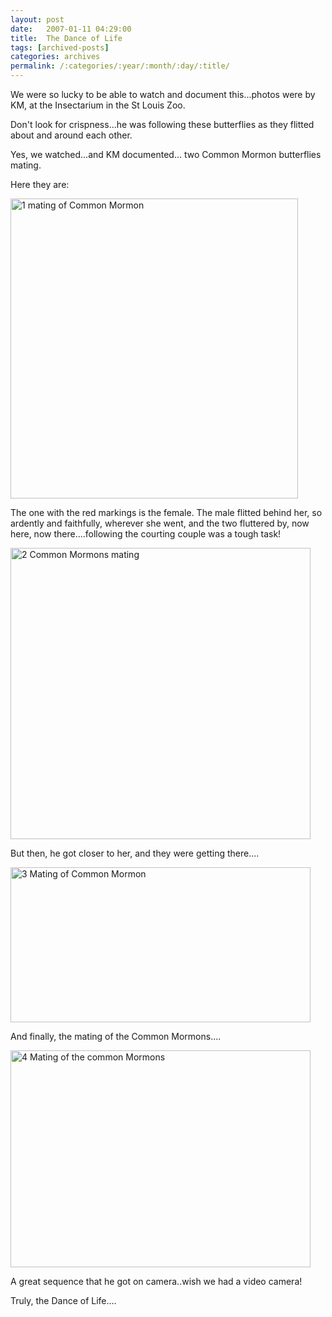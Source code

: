 ```yaml
---
layout: post
date:	2007-01-11 04:29:00
title:  The Dance of Life
tags: [archived-posts]
categories: archives
permalink: /:categories/:year/:month/:day/:title/
---
```

We were so lucky to be able to watch and document this...photos were by KM, at the Insectarium in the St Louis Zoo.

 Don't look for crispness...he was following these butterflies as they flitted about and around each other.


<lj-cut text="Would you like to see the Dance of Life?">

Yes, we watched...and KM documented... two Common Mormon butterflies mating.

Here they are:

<a href="http://www.flickr.com/photos/93608290@N00/353194272/" title="Photo Sharing"><img src="http://farm1.static.flickr.com/131/353194272_436b946f03.jpg" width="460" height="480" alt="1 mating of Common Mormon" /></a>


The one with the red markings is the female. The male flitted behind her, so ardently and faithfully,  wherever she went, and the two fluttered by, now here, now there....following the courting couple was a tough task!

<a href="http://www.flickr.com/photos/93608290@N00/352867858/" title="Photo Sharing"><img src="http://farm1.static.flickr.com/123/352867858_20e4c4a377.jpg" width="480" height="466" alt="2 Common Mormons mating" /></a>

But then, he got closer to her, and they were getting there....

<a href="http://www.flickr.com/photos/93608290@N00/353194740/" title="Photo Sharing"><img src="http://farm1.static.flickr.com/136/353194740_3e7003358b.jpg" width="480" height="248" alt="3 Mating of Common Mormon" /></a>

And finally, the mating of the Common Mormons....

<a href="http://www.flickr.com/photos/93608290@N00/353193323/" title="Photo Sharing"><img src="http://farm1.static.flickr.com/154/353193323_8ad6d1b498.jpg" width="480" height="347" alt="4 Mating of the common Mormons" /></a>

A great sequence that he got on camera..wish we had a video camera!

</lj-cut>


Truly, the Dance of Life....
